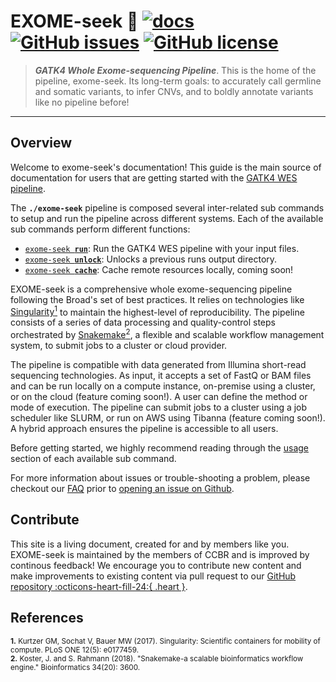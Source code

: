 # EXOME-seek 🔬  [![docs](https://github.com/mtandon09/CCBR_GATK4_Exome_Seq_Pipeline/workflows/docs/badge.svg)](https://github.com/mtandon09/CCBR_GATK4_Exome_Seq_Pipeline/actions) [![GitHub issues](https://img.shields.io/github/issues/mtandon09/CCBR_GATK4_Exome_Seq_Pipeline?color=brightgreen)](https://github.com/mtandon09/CCBR_GATK4_Exome_Seq_Pipeline/issues)  [![GitHub license](https://img.shields.io/github/license/mtandon09/CCBR_GATK4_Exome_Seq_Pipeline)](https://github.com/mtandon09/CCBR_GATK4_Exome_Seq_Pipeline/blob/main/LICENSE) 

> **_GATK4 Whole Exome-sequencing Pipeline_**. This is the home of the pipeline, exome-seek. Its long-term goals: to accurately call germline and somatic variants, to infer CNVs, and to boldly annotate variants like no pipeline before!

---
## Overview
Welcome to exome-seek's documentation! This guide is the main source of documentation for users that are getting started with the [GATK4 WES pipeline](https://github.com/mtandon09/CCBR_GATK4_Exome_Seq_Pipeline/). 

The **`./exome-seek`** pipeline is composed several inter-related sub commands to setup and run the pipeline across different systems. Each of the available sub commands perform different functions: 

 * [<code>exome-seek <b>run</b></code>](usage/run.md): Run the GATK4 WES pipeline with your input files.
 * [<code>exome-seek <b>unlock</b></code>](usage/unlock.md): Unlocks a previous runs output directory.
 * [<code>exome-seek <b>cache</b></code>](usage/cache.md): Cache remote resources locally, coming soon!

EXOME-seek is a comprehensive whole exome-sequencing pipeline following the Broad's set of best practices. It relies on technologies like [Singularity<sup>1</sup>](https://singularity.lbl.gov/) to maintain the highest-level of reproducibility. The pipeline consists of a series of data processing and quality-control steps orchestrated by [Snakemake<sup>2</sup>](https://snakemake.readthedocs.io/en/stable/), a flexible and scalable workflow management system, to submit jobs to a cluster or cloud provider.

The pipeline is compatible with data generated from Illumina short-read sequencing technologies. As input, it accepts a set of FastQ or BAM files and can be run locally on a compute instance, on-premise using a cluster, or on the cloud (feature coming soon!). A user can define the method or mode of execution. The pipeline can submit jobs to a cluster using a job scheduler like SLURM, or run on AWS using Tibanna (feature coming soon!). A hybrid approach ensures the pipeline is accessible to all users.

Before getting started, we highly recommend reading through the [usage](usage/run.md) section of each available sub command.

For more information about issues or trouble-shooting a problem, please checkout our [FAQ](faq/questions.md) prior to [opening an issue on Github](https://github.com/mtandon09/CCBR_GATK4_Exome_Seq_Pipeline/issues).

## Contribute 

This site is a living document, created for and by members like you. EXOME-seek is maintained by the members of CCBR and is improved by continous feedback! We encourage you to contribute new content and make improvements to existing content via pull request to our [GitHub repository :octicons-heart-fill-24:{ .heart }](https://github.com/mtandon09/CCBR_GATK4_Exome_Seq_Pipeline).


## References
<sup>**1.**  Kurtzer GM, Sochat V, Bauer MW (2017). Singularity: Scientific containers for mobility of compute. PLoS ONE 12(5): e0177459.</sup>  
<sup>**2.**  Koster, J. and S. Rahmann (2018). "Snakemake-a scalable bioinformatics workflow engine." Bioinformatics 34(20): 3600.</sup>  
